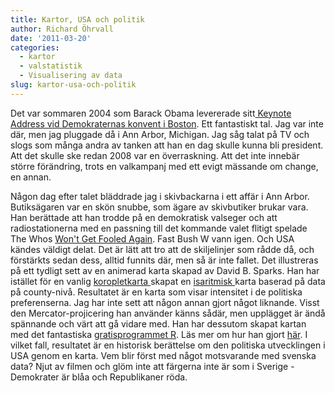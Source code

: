 ```yaml
---
title: Kartor, USA och politik
author: Richard Öhrvall
date: '2011-03-20'
categories:
  - kartor
  - valstatistik
  - Visualisering av data
slug: kartor-usa-och-politik
---
```


<del></del>

Det var sommaren 2004 som Barack Obama levererade sitt[ Keynote Address vid Demokraternas konvent i Boston](http://www.youtube.com/watch?v=eWynt87PaJ0&feature=player_embedded). Ett fantastiskt tal.  Jag var inte där, men jag pluggade då i Ann Arbor, Michigan. Jag såg talat på TV och slogs som många andra av tanken att han en dag skulle kunna bli president. Att det skulle ske redan 2008 var en överraskning. Att det inte innebär större förändring, trots en valkampanj med ett evigt mässande om change, en annan.

Någon dag efter talet bläddrade jag i skivbackarna i ett affär i Ann Arbor. Butiksägaren var en skön snubbe, som ägare av skivbutiker brukar vara.  Han berättade att han trodde på en demokratisk valseger och att radiostationerna med en passning till det kommande valet flitigt spelade The Whos [Won't Get Fooled Again](http://www.youtube.com/watch?v=Rp6-wG5LLqE). Fast Bush W vann igen. Och USA kändes väldigt delat. Det är lätt att tro att de skiljelinjer som rådde då, och förstärkts sedan dess, alltid funnits där, men så är inte fallet. Det illustreras på ett tydligt sett av en animerad karta skapad av David B. Sparks. Han har istället för en vanlig [koropletkarta ](http://en.wikipedia.org/wiki/Choropleth_map)skapat en [isaritmisk ](http://en.wikipedia.org/wiki/Isarithm)karta baserad på data på county-nivå. Resultatet är en karta som visar intensitet i de politiska preferenserna. Jag har inte sett att någon annan gjort något liknande. Visst den Mercator-projicering han använder känns sådär, men upplägget är ändå spännande och värt att gå vidare med. Han har dessutom skapat kartan med det fantastiska [gratisprogrammet R](http://www.r-project.org/). Läs mer om hur han gjort [här](http://dsparks.wordpress.com/2010/11/15/isarithmic-history-of-the-two-party-vote/). I vilket fall, resultatet är en historisk berättelse om den politiska utvecklingen i USA genom en karta. Vem blir först med något motsvarande med svenska data? Njut av filmen och glöm inte att färgerna inte är som i Sverige - Demokrater är blåa och Republikaner röda.
